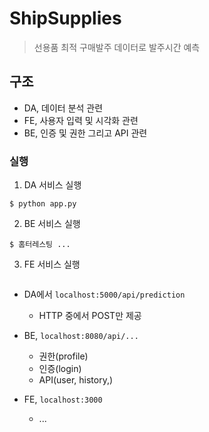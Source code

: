 # ShipSupplies
> 선용품 최적 구매발주 데이터로 발주시간 예측

## 구조
 - DA, 데이터 분석 관련
 - FE, 사용자 입력 및 시각화 관련
 - BE, 인증 및 권한 그리고 API 관련

### 실행

1. DA 서비스 실행
```
$ python app.py
```

2. BE 서비스 실행
```
$ 홈터레스팅 ...
```
3. FE 서비스 실행
```
```

 - DA에서 `localhost:5000/api/prediction `
    - HTTP 중에서 POST만 제공
 - BE, `localhost:8080/api/...`
    - 권한(profile)
    - 인증(login)
    - API(user, history,)
    
- FE, `localhost:3000`
    - ...